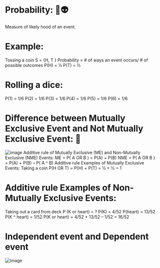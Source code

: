 # Probability: 🤖👽
Measure of likely hood of an event.
# Example:
Tossing a coin
S = {H, T }
Probability = # of ways an event occurs/ # of possible outcomes
P(H) = ½
P(T) = ½

# Rolling a dice: 
P(1) = 1/6
P(2) = 1/6
P(3) = 1/6
P(4) = 1/6
P(5) = 1/6
P(6) = 1/6
# Difference between Mutually Exclusive Event and Not Mutually Exclusive Event: 🎇
![image](https://user-images.githubusercontent.com/112848881/188498614-90c90ba9-0403-44c6-a347-234972f348f3.png)
Additive rule of Mutually Exclusive (ME) and Non-Mutually Exclusive (NME) Events:
ME = P( A OR B ) = P(A) + P(B)
NME = P( A OR B ) = P(A) + P(B) – P( A ^  B)
Additive rule Examples of Mutually Exclusive Events:
Taking a coin
P(H OR T) = P(H) + P(T)
= ½ + ½
= 1
# Additive rule Examples of Non-Mutually Exclusive Events:
Taking out a card from deck
P (K or heart)  =  ?
P(K) = 4/52
P(heart) = 13/52
P(K ^ heart) = 1/52
P(K or heart) = 4/52 + 13/52 – 1/52
= 16/52
# Independent event	and Dependent event
![image](https://user-images.githubusercontent.com/112848881/188498736-77a781ad-0464-4445-a7e1-c64c812f2b60.png)

